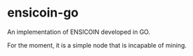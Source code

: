# ensicoin-go

An implementation of ENSICOIN developed in GO.

For the moment, it is a simple node that is incapable of mining.
